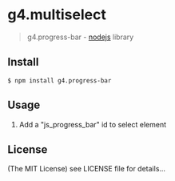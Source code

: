 g4.multiselect
======

> g4.progress-bar - [nodejs](http://nodejs.org) library

## Install

    $ npm install g4.progress-bar

## Usage

1. Add a "js_progress_bar" id to select element

## License

(The MIT License)
see LICENSE file for details...
